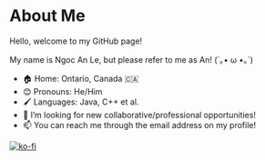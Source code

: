 # About Me

<!--
**DESIGNED-BY-AN/DESIGNED-BY-AN** is a ✨ _special_ ✨ repository because its `README.md` (this file) appears on your GitHub profile.

Here are some ideas to get you started:

- 🔭 I’m currently working on ...
- 🌱 I’m currently learning ...
- 👯 I’m looking to collaborate on ...
- 🤔 I’m looking for help with ...
- 💬 Ask me about ...
- 📫 How to reach me: ...
- 😄 Pronouns: ...
- ⚡ Fun fact: ...
-->

Hello, welcome to my GitHub page!

My name is Ngoc An Le, but please refer to me as An! (´｡• ω •｡`)<br/>

- 🏠 Home: Ontario, Canada 🇨🇦
- 😊 Pronouns: He/Him
- 🖌️ Languages: Java, C++ et al.
- 👯 I’m looking for new collaborative/professional opportunities!
- 📫 You can reach me through the email address on my profile!

[![ko-fi](https://ko-fi.com/img/githubbutton_sm.svg)](https://ko-fi.com/Q5Q5G20B2)
